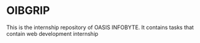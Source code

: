 # OIBGRIP
This is the internship repository of OASIS INFOBYTE. It contains tasks that contain web development internship
